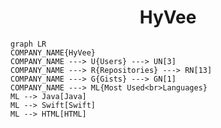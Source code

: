 <h1 align="center">HyVee</h1>

```mermaid
graph LR
COMPANY_NAME{HyVee}
COMPANY_NAME ---> U{Users} ---> UN[3]
COMPANY_NAME ---> R{Repositories} ---> RN[13]
COMPANY_NAME ---> G{Gists} ---> GN[1]
COMPANY_NAME ---> ML{Most Used<br>Languages}
ML --> Java[Java]
ML --> Swift[Swift]
ML --> HTML[HTML]
```
